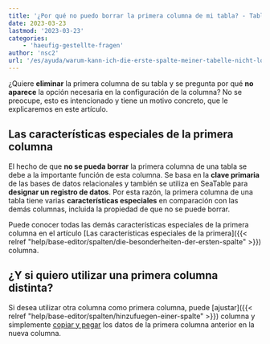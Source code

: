 ```yaml
---
title: '¿Por qué no puedo borrar la primera columna de mi tabla? - TablaMar'
date: 2023-03-23
lastmod: '2023-03-23'
categories:
    - 'haeufig-gestellte-fragen'
author: 'nsc2'
url: '/es/ayuda/warum-kann-ich-die-erste-spalte-meiner-tabelle-nicht-loeschen'
---
```


¿Quiere **eliminar** la primera columna de su tabla y se pregunta por qué **no aparece** la opción necesaria en la configuración de la columna? No se preocupe, esto es intencionado y tiene un motivo concreto, que le explicaremos en este artículo.

## Las características especiales de la primera columna

El hecho de que **no se pueda borrar** la primera columna de una tabla se debe a la importante función de esta columna. Se basa en la **clave primaria** de las bases de datos relacionales y también se utiliza en SeaTable para **designar un registro de datos**. Por esta razón, la primera columna de una tabla tiene varias **características especiales** en comparación con las demás columnas, incluida la propiedad de que no se puede borrar.

Puede conocer todas las demás características especiales de la primera columna en el artículo [Las características especiales de la primera]({{< relref "help/base-editor/spalten/die-besonderheiten-der-ersten-spalte" >}}) columna.

## ¿Y si quiero utilizar una primera columna distinta?

Si desea utilizar otra columna como primera columna, puede [ajustar]({{< relref "help/base-editor/spalten/hinzufuegen-einer-spalte" >}}) columna y simplemente [copiar y pegar](https://seatable.io/es/docs/arbeiten-in-tabellen/hinzufuegen-von-daten-per-copy-and-paste") los datos de la primera columna anterior en la nueva columna.
